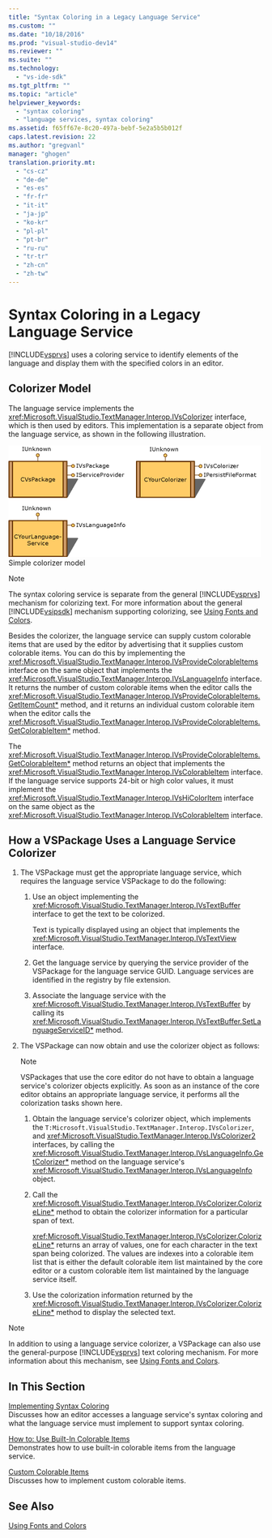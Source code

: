 ```yaml
---
title: "Syntax Coloring in a Legacy Language Service"
ms.custom: ""
ms.date: "10/18/2016"
ms.prod: "visual-studio-dev14"
ms.reviewer: ""
ms.suite: ""
ms.technology: 
  - "vs-ide-sdk"
ms.tgt_pltfrm: ""
ms.topic: "article"
helpviewer_keywords: 
  - "syntax coloring"
  - "language services, syntax coloring"
ms.assetid: f65ff67e-8c20-497a-bebf-5e2a5b5b012f
caps.latest.revision: 22
ms.author: "gregvanl"
manager: "ghogen"
translation.priority.mt: 
  - "cs-cz"
  - "de-de"
  - "es-es"
  - "fr-fr"
  - "it-it"
  - "ja-jp"
  - "ko-kr"
  - "pl-pl"
  - "pt-br"
  - "ru-ru"
  - "tr-tr"
  - "zh-cn"
  - "zh-tw"
---
```

# Syntax Coloring in a Legacy Language Service
[!INCLUDE[vsprvs](../codequality/includes/vsprvs_md.md)] uses a coloring service to identify elements of the language and display them with the specified colors in an editor.  
  
## Colorizer Model  
 The language service implements the <xref:Microsoft.VisualStudio.TextManager.Interop.IVsColorizer> interface, which is then used by editors. This implementation is a separate object from the language service, as shown in the following illustration.  
  
 ![SVC Colorizer graphic](../extensibility/media/figlgsvccolorizer.gif "FigLgSvcColorizer")  
Simple colorizer model  
  
> [!NOTE]
>  The syntax coloring service is separate from the general [!INCLUDE[vsprvs](../codequality/includes/vsprvs_md.md)] mechanism for colorizing text. For more information about the general [!INCLUDE[vsipsdk](../extensibility/includes/vsipsdk_md.md)] mechanism supporting colorizing, see [Using Fonts and Colors](../extensibility/using-fonts-and-colors.md).  
  
 Besides the colorizer, the language service can supply custom colorable items that are used by the editor by advertising that it supplies custom colorable items. You can do this by implementing the <xref:Microsoft.VisualStudio.TextManager.Interop.IVsProvideColorableItems> interface on the same object that implements the <xref:Microsoft.VisualStudio.TextManager.Interop.IVsLanguageInfo> interface. It returns the number of custom colorable items when the editor calls the <xref:Microsoft.VisualStudio.TextManager.Interop.IVsProvideColorableItems.GetItemCount*> method, and it returns an individual custom colorable item when the editor calls the <xref:Microsoft.VisualStudio.TextManager.Interop.IVsProvideColorableItems.GetColorableItem*> method.  
  
 The <xref:Microsoft.VisualStudio.TextManager.Interop.IVsProvideColorableItems.GetColorableItem*> method returns an object that implements the <xref:Microsoft.VisualStudio.TextManager.Interop.IVsColorableItem> interface. If the language service supports 24-bit or high color values, it must implement the <xref:Microsoft.VisualStudio.TextManager.Interop.IVsHiColorItem> interface on the same object as the <xref:Microsoft.VisualStudio.TextManager.Interop.IVsColorableItem> interface.  
  
## How a VSPackage Uses a Language Service Colorizer  
  
1.  The VSPackage must get the appropriate language service, which requires the language service VSPackage to do the following:  
  
    1.  Use an object implementing the <xref:Microsoft.VisualStudio.TextManager.Interop.IVsTextBuffer> interface to get the text to be colorized.  
  
         Text is typically displayed using an object that implements the <xref:Microsoft.VisualStudio.TextManager.Interop.IVsTextView> interface.  
  
    2.  Get the language service by querying the service provider of the VSPackage for the language service GUID. Language services are identified in the registry by file extension.  
  
    3.  Associate the language service with the <xref:Microsoft.VisualStudio.TextManager.Interop.IVsTextBuffer> by calling its <xref:Microsoft.VisualStudio.TextManager.Interop.IVsTextBuffer.SetLanguageServiceID*> method.  
  
2.  The VSPackage can now obtain and use the colorizer object as follows:  
  
    > [!NOTE]
    >  VSPackages that use the core editor do not have to obtain a language service's colorizer objects explicitly. As soon as an instance of the core editor obtains an appropriate language service, it performs all the colorization tasks shown here.  
  
    1.  Obtain the language service's colorizer object, which implements the `T:Microsoft.VisualStudio.TextManager.Interop.IVsColorizer`, and <xref:Microsoft.VisualStudio.TextManager.Interop.IVsColorizer2> interfaces, by calling the <xref:Microsoft.VisualStudio.TextManager.Interop.IVsLanguageInfo.GetColorizer*> method on the language service's <xref:Microsoft.VisualStudio.TextManager.Interop.IVsLanguageInfo> object.  
  
    2.  Call the <xref:Microsoft.VisualStudio.TextManager.Interop.IVsColorizer.ColorizeLine*> method to obtain the colorizer information for a particular span of text.  
  
         <xref:Microsoft.VisualStudio.TextManager.Interop.IVsColorizer.ColorizeLine*> returns an array of values, one for each character in the text span being colorized. The values are indexes into a colorable item list that is either the default colorable item list maintained by the core editor or a custom colorable item list maintained by the language service itself.  
  
    3.  Use the colorization information returned by the <xref:Microsoft.VisualStudio.TextManager.Interop.IVsColorizer.ColorizeLine*> method to display the selected text.  
  
> [!NOTE]
>  In addition to using a language service colorizer, a VSPackage can also use the general-purpose [!INCLUDE[vsprvs](../codequality/includes/vsprvs_md.md)] text coloring mechanism. For more information about this mechanism, see [Using Fonts and Colors](../extensibility/using-fonts-and-colors.md).  
  
## In This Section  
 [Implementing Syntax Coloring](../extensibility/implementing-syntax-coloring.md)  
 Discusses how an editor accesses a language service's syntax coloring and what the language service must implement to support syntax coloring.  
  
 [How to: Use Built-In Colorable Items](../extensibility/how-to--use-built-in-colorable-items.md)  
 Demonstrates how to use built-in colorable items from the language service.  
  
 [Custom Colorable Items](../extensibility/custom-colorable-items.md)  
 Discusses how to implement custom colorable items.  
  
## See Also  
 [Using Fonts and Colors](../extensibility/using-fonts-and-colors.md)